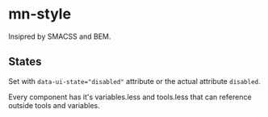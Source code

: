 # mn-style

Insipred by SMACSS and BEM.

## States

Set with `data-ui-state="disabled"` attribute or the actual attribute `disabled`.

Every component has it's variables.less and tools.less that can reference outside tools and variables.

